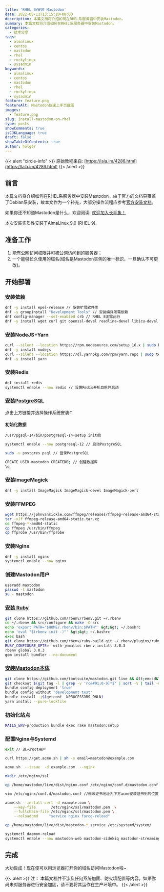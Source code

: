 ```yaml
---
title: 'RHEL 系安装 Mastodon'
date: 2022-08-11T13:15:10+00:00
description: 本篇文档将介绍如何在RHEL系服务器中安装Mastodon。
summary: 本篇文档将介绍如何在RHEL系服务器中安装Mastodon。
categories:
  - 技术分享
tags:
  - almalinux
  - centos
  - mastodon
  - rhel
  - rockylinux
  - sysadmin
keywords:
  - almalinux
  - centos
  - mastodon
  - rhel
  - rockylinux
  - sysadmin
feature: feature.png
featureAlt: Mastodon快速上手页截图 
images:
  - feature.png
slug: install-mastodon-on-rhel
type: posts
showComments: true
isCJKLanguage: true
draft: false
showTableOfContents: true
author: holger
---
```

{{< alert "circle-info" >}}
原始教程来自: [https://lala.im/4286.html](https://lala.im/4286.html)
{{< /alert >}}

## 前言 

本篇文档将介绍如何在RHEL系服务器中安装Mastodon。由于官方的文档只覆盖了Debian系安装，故本文作为一个补充，大部分操作流程应参考[官方安装文档](https://docs.joinmastodon.org/admin/install/)。

如果你还不知道Mastodon是什么，欢迎阅读: [欢迎加入长毛象！](https://holger.one/posts/welcome-to-mastodon/)</a>

本次安装实质性安装于AlmaLinux 9.0 (RHEL 9)。

## 准备工作 

  1. 能有公网访问权限并可被公网访问到的服务器；
  2. 一个能够长久使用的域名(域名是Mastodon实例的唯一标识，一旦确认不可更改)。

## 开始部署 
### 安装依赖 

```bash
dnf -y install epel-release // 安装扩展软件库
dnf -y groupinstall "Development Tools" // 安装编译所需依赖
dnf config-manager --set-enabled crb // RHEL 8无需此行
dnf -y install wget curl git openssl-devel readline-devel libicu-devel libidn-devel postgresql-devel protobuf-devel libxml2-devel libxslt-devel ncurses-devel sqlite-devel gdbm-devel zlib-devel libffi-devel libyaml-devel nscd jemalloc perl perl-core perl-base jemalloc-devel
```

### 安装NodeJS+Yarn 

```bash
curl --silent --location https://rpm.nodesource.com/setup_16.x | sudo bash -
dnf -y install nodejs
curl --silent --location https://dl.yarnpkg.com/rpm/yarn.repo | sudo tee /etc/yum.repos.d/yarn.repo
dnf -y install yarn
```

### 安装Redis 

```bash
dnf install redis
systemctl enable --now redis // 设置Redis开机自启并启动
```

### [安装PostgreSQL](https://www.postgresql.org/download/linux/redhat/)

点击上方链接并选择操作系统安装↑

#### 初始化数据 

```bash
/usr/pgsql-14/bin/postgresql-14-setup initdb

systemctl enable --now postgresql-12 // 启动PostgreSQL

sudo -u postgres psql // 登录PostgreSQL

CREATE USER mastodon CREATEDB; // 创建数据库
\q
```

### 安装ImageMagick 

```bash
dnf -y install ImageMagick ImageMagick-devel ImageMagick-perl
```

### 安装FFMPEG 

```bash
wget https://johnvansickle.com/ffmpeg/releases/ffmpeg-release-amd64-static.tar.xz
tar -xJf ffmpeg-release-amd64-static.tar.xz
cd ffmpeg-*-amd64-static
cp ffmpeg /usr/bin/ffmpeg
cp ffprobe /usr/bin/ffprobe
```

### 安装Nginx 

```bash
dnf -y install nginx
systemctl enable --now nginx
```

### 创建Mastodon用户 

```bash
useradd mastodon
passwd -l mastodon
su - mastodon
```

### [安装 Ruby](https://docs.joinmastodon.org/admin/install/) 

```bash
git clone https://github.com/rbenv/rbenv.git ~/.rbenv
cd ~/.rbenv && src/configure && make -C src
echo 'export PATH="$HOME/.rbenv/bin:$PATH"' &gt;&gt; ~/.bashrc
echo 'eval "$(rbenv init -)"' &gt;&gt; ~/.bashrc
exec bash
git clone https://github.com/rbenv/ruby-build.git ~/.rbenv/plugins/ruby-build
RUBY_CONFIGURE_OPTS=--with-jemalloc rbenv install 3.0.3
rbenv global 3.0.3
gem install bundler --no-document
```

### [安装Mastodon本体](https://docs.joinmastodon.org/admin/install/)

```bash
git clone https://github.com/tootsuite/mastodon.git live && &lt;em>cd&lt;/em> live
git checkout $(git tag -l | grep -v 'rc&#91;0-9]*$' | sort -V | tail -n 1)
bundle config deployment 'true'
bundle config without 'development test'
bundle install -j$(getconf _NPROCESSORS_ONLN)
yarn install --pure-lockfile
```

### 初始化站点 

```bash
RAILS_ENV=production bundle exec rake mastodon:setup
```

### 配置Nginx与Systemd 

```bash
exit // 进入root用户

curl https://get.acme.sh | sh -s email=mastodon@example.com 

acme.sh  --issue  -d example.com  --nginx

mkdir /etc/nginx/ssl

cp /home/mastodon/live/dist/nginx.conf /etc/nginx/conf.d/mastodon.conf 

vim /etc/nginx/conf.d/mastodon.conf //修改证书地址为下方acme安装证书到的位置

acme.sh --install-cert -d example.com \
    --key-file       /etc/nginx/ssl/mastodon.pem  \
    --fullchain-file /etc/nginx/ssl/mastodon.pem \
    --reloadcmd     "service nginx force-reload"

cp /home/mastodon/live/dist/mastodon-*.service /etc/systemd/system/

systemctl daemon-reload
systemctl enable --now mastodon-web mastodon-sidekiq mastodon-streaming
```

## 完成 

大功告成！现在便可以用浏览器打开你的域名访问Mastodon啦~ 

{{< alert >}}
注： 本篇文档并不涉及任何系统加固、防火墙配置等内容。如果你尚未对服务器进行安全加固，请不要将其运作在生产环境中。
{{< /alert >}}